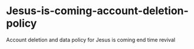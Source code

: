 # Jesus-is-coming-account-deletion-policy
Account deletion and data policy for Jesus is coming end time revival 
